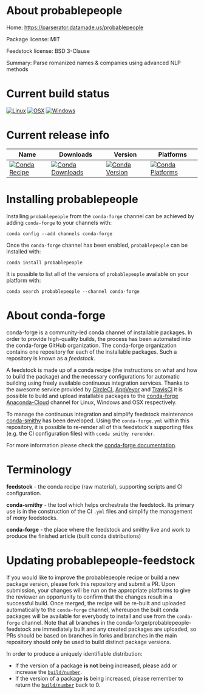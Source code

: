 About probablepeople
====================

Home: https://parserator.datamade.us/probablepeople

Package license: MIT

Feedstock license: BSD 3-Clause

Summary: Parse romanized names & companies using advanced NLP methods



Current build status
====================

[![Linux](https://img.shields.io/circleci/project/github/conda-forge/probablepeople-feedstock/master.svg?label=Linux)](https://circleci.com/gh/conda-forge/probablepeople-feedstock)
[![OSX](https://img.shields.io/travis/conda-forge/probablepeople-feedstock/master.svg?label=macOS)](https://travis-ci.org/conda-forge/probablepeople-feedstock)
[![Windows](https://img.shields.io/appveyor/ci/conda-forge/probablepeople-feedstock/master.svg?label=Windows)](https://ci.appveyor.com/project/conda-forge/probablepeople-feedstock/branch/master)

Current release info
====================

| Name | Downloads | Version | Platforms |
| --- | --- | --- | --- |
| [![Conda Recipe](https://img.shields.io/badge/recipe-probablepeople-green.svg)](https://anaconda.org/conda-forge/probablepeople) | [![Conda Downloads](https://img.shields.io/conda/dn/conda-forge/probablepeople.svg)](https://anaconda.org/conda-forge/probablepeople) | [![Conda Version](https://img.shields.io/conda/vn/conda-forge/probablepeople.svg)](https://anaconda.org/conda-forge/probablepeople) | [![Conda Platforms](https://img.shields.io/conda/pn/conda-forge/probablepeople.svg)](https://anaconda.org/conda-forge/probablepeople) |

Installing probablepeople
=========================

Installing `probablepeople` from the `conda-forge` channel can be achieved by adding `conda-forge` to your channels with:

```
conda config --add channels conda-forge
```

Once the `conda-forge` channel has been enabled, `probablepeople` can be installed with:

```
conda install probablepeople
```

It is possible to list all of the versions of `probablepeople` available on your platform with:

```
conda search probablepeople --channel conda-forge
```


About conda-forge
=================

conda-forge is a community-led conda channel of installable packages.
In order to provide high-quality builds, the process has been automated into the
conda-forge GitHub organization. The conda-forge organization contains one repository
for each of the installable packages. Such a repository is known as a *feedstock*.

A feedstock is made up of a conda recipe (the instructions on what and how to build
the package) and the necessary configurations for automatic building using freely
available continuous integration services. Thanks to the awesome service provided by
[CircleCI](https://circleci.com/), [AppVeyor](https://www.appveyor.com/)
and [TravisCI](https://travis-ci.org/) it is possible to build and upload installable
packages to the [conda-forge](https://anaconda.org/conda-forge)
[Anaconda-Cloud](https://anaconda.org/) channel for Linux, Windows and OSX respectively.

To manage the continuous integration and simplify feedstock maintenance
[conda-smithy](https://github.com/conda-forge/conda-smithy) has been developed.
Using the ``conda-forge.yml`` within this repository, it is possible to re-render all of
this feedstock's supporting files (e.g. the CI configuration files) with ``conda smithy rerender``.

For more information please check the [conda-forge documentation](https://conda-forge.org/docs/).

Terminology
===========

**feedstock** - the conda recipe (raw material), supporting scripts and CI configuration.

**conda-smithy** - the tool which helps orchestrate the feedstock.
                   Its primary use is in the construction of the CI ``.yml`` files
                   and simplify the management of *many* feedstocks.

**conda-forge** - the place where the feedstock and smithy live and work to
                  produce the finished article (built conda distributions)


Updating probablepeople-feedstock
=================================

If you would like to improve the probablepeople recipe or build a new
package version, please fork this repository and submit a PR. Upon submission,
your changes will be run on the appropriate platforms to give the reviewer an
opportunity to confirm that the changes result in a successful build. Once
merged, the recipe will be re-built and uploaded automatically to the
`conda-forge` channel, whereupon the built conda packages will be available for
everybody to install and use from the `conda-forge` channel.
Note that all branches in the conda-forge/probablepeople-feedstock are
immediately built and any created packages are uploaded, so PRs should be based
on branches in forks and branches in the main repository should only be used to
build distinct package versions.

In order to produce a uniquely identifiable distribution:
 * If the version of a package **is not** being increased, please add or increase
   the [``build/number``](https://conda.io/docs/user-guide/tasks/build-packages/define-metadata.html#build-number-and-string).
 * If the version of a package **is** being increased, please remember to return
   the [``build/number``](https://conda.io/docs/user-guide/tasks/build-packages/define-metadata.html#build-number-and-string)
   back to 0.
